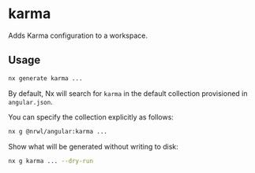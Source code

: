 # karma

Adds Karma configuration to a workspace.

## Usage

```bash
nx generate karma ...
```

By default, Nx will search for `karma` in the default collection provisioned in `angular.json`.

You can specify the collection explicitly as follows:

```bash
nx g @nrwl/angular:karma ...
```

Show what will be generated without writing to disk:

```bash
nx g karma ... --dry-run
```
